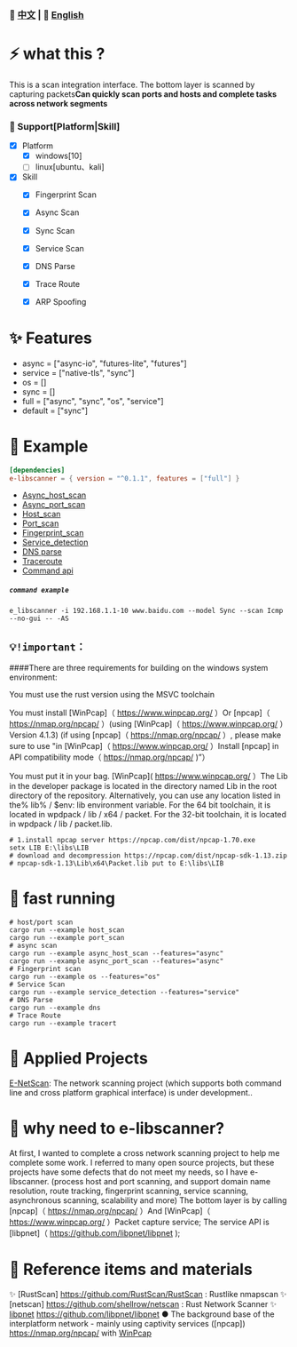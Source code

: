
### 📄 [中文](README.md)  | 📄  [English](English.md)

# ⚡ what this ?

This is a scan integration interface. The bottom layer is scanned by capturing packets**Can quickly scan ports and hosts and complete tasks across network segments**

### 🤔 Support[Platform|Skill]
+ [x] Platform
    - [x] windows[10]
    - [ ] linux[ubuntu、kali]
+ [x] Skill
    - [x] Fingerprint Scan
    - [x] Async Scan
    - [x] Sync Scan
    - [x] Service Scan
    - [x] DNS Parse
    - [x] Trace Route
    - [x] ARP Spoofing


# ✨ Features
- async = ["async-io", "futures-lite", "futures"]
- service = ["native-tls", "sync"]
- os = []
- sync = []
- full = ["async", "sync", "os", "service"]
- default = ["sync"]

# 📖 Example
```toml
[dependencies]
e-libscanner = { version = "^0.1.1", features = ["full"] }
```
- [Async_host_scan](examples/async_host_scan.rs)
- [Async_port_scan](examples/async_port_scan.rs)
- [Host_scan](examples/host_scan.rs)
- [Port_scan](examples/port_scan.rs)
- [Fingerprint_scan](examples/os.rs)
- [Service_detection](examples/service_detection.rs)
- [DNS parse](examples/dns.rs)
- [Traceroute](examples/tracert.rs)
- [Command api](examples/cmd_input.rs)
##### `command example` 
```
e_libscanner -i 192.168.1.1-10 www.baidu.com --model Sync --scan Icmp --no-gui -- -AS
```
## `💡!important：`
####There are three requirements for building on the windows system environment:

You must use the rust version using the MSVC toolchain

You must install [WinPcap]（ https://www.winpcap.org/ ）Or [npcap]（ https://nmap.org/npcap/ ）(using [WinPcap]（ https://www.winpcap.org/ ）Version 4.1.3) (if using [npcap]（ https://nmap.org/npcap/ ）, please make sure to use "in [WinPcap]（ https://www.winpcap.org/ ）Install [npcap] in API compatibility mode（ https://nmap.org/npcap/ )”）

You must put it in your bag. [WinPcap]( https://www.winpcap.org/ ）The Lib in the developer package is located in the directory named Lib in the root directory of the repository. Alternatively, you can use any location listed in the% lib% / $env: lib environment variable. For the 64 bit toolchain, it is located in wpdpack / lib / x64 / packet. For the 32-bit toolchain, it is located in wpdpack / lib / packet.lib.
```
# 1.install npcap server https://npcap.com/dist/npcap-1.70.exe
setx LIB E:\libs\LIB
# download and decompression https://npcap.com/dist/npcap-sdk-1.13.zip
# npcap-sdk-1.13\Lib\x64\Packet.lib put to E:\libs\LIB
```

# 🚀 fast running
```
# host/port scan
cargo run --example host_scan
cargo run --example port_scan
# async scan
cargo run --example async_host_scan --features="async"
cargo run --example async_port_scan --features="async"
# Fingerprint scan
cargo run --example os --features="os"
# Service Scan
cargo run --example service_detection --features="service"
# DNS Parse
cargo run --example dns
# Trace Route
cargo run --example tracert
```

# 🦊 Applied Projects
[E-NetScan](https://github.com/EternalNight996/e-netscan.git): The network scanning project (which supports both command line and cross platform graphical interface) is under development..

# 🔭 why need to e-libscanner?
At first, I wanted to complete a cross network scanning project to help me complete some work. I referred to many open source projects, but these projects have some defects that do not meet my needs, so I have e-libscanner.
(process host and port scanning, and support domain name resolution, route tracking, fingerprint scanning, service scanning, asynchronous scanning, scalability and more)
The bottom layer is by calling [npcap]（ https://nmap.org/npcap/ ）And [WinPcap]（ https://www.winpcap.org/ ）Packet capture service;
The service API is [libpnet]（ https://github.com/libpnet/libpnet );

# 🙋 Reference items and materials
✨ [RustScan] https://github.com/RustScan/RustScan : Rustlike nmapscan
✨ [netscan] https://github.com/shellrow/netscan : Rust Network Scanner
✨ [libpnet](libpnet) https://github.com/libpnet/libpnet ● The background base of the interplatform network - mainly using captivity services ([npcap]) https://nmap.org/npcap/ with [WinPcap]( https://www.winpcap.org/ )